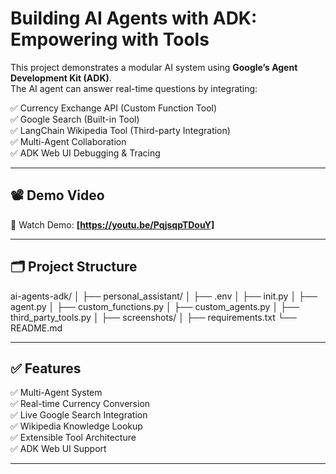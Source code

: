 # Building AI Agents with ADK: Empowering with Tools

This project demonstrates a modular AI system using **Google’s Agent Development Kit (ADK)**.  
The AI agent can answer real-time questions by integrating:

✅ Currency Exchange API (Custom Function Tool)  
✅ Google Search (Built-in Tool)  
✅ LangChain Wikipedia Tool (Third-party Integration)  
✅ Multi-Agent Collaboration  
✅ ADK Web UI Debugging & Tracing  

---

## 📽️ Demo Video

🎥 Watch Demo: **[https://youtu.be/PqjsqpTDouY]**

---

## 🗂️ Project Structure

ai-agents-adk/
│
├── personal_assistant/
│ ├── .env
│ ├── init.py
│ ├── agent.py
│ ├── custom_functions.py
│ ├── custom_agents.py
│ ├── third_party_tools.py
│
├── screenshots/
│
├── requirements.txt
└── README.md


---

## ✅ Features
✅ Multi-Agent System  
✅ Real-time Currency Conversion  
✅ Live Google Search Integration  
✅ Wikipedia Knowledge Lookup  
✅ Extensible Tool Architecture  
✅ ADK Web UI Support  

---
